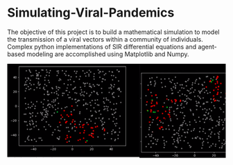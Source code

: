 # Simulating-Viral-Pandemics

The objective of this project is to build a mathematical simulation to model the transmission of a viral vectors within a community of individuals. Complex python implementations of SIR differential equations and agent-based modeling are accomplished using Matplotlib and Numpy.

![](https://github.com/ArunLukeDsouza/Simulating-Viral-Pandemics/blob/main/Simulating%20Viral%20Pandemics/Image%201.png?raw=true)
